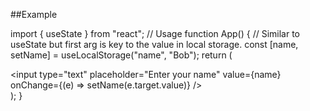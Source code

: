 ##Example

import { useState } from "react";
// Usage
function App() {
  // Similar to useState but first arg is key to the value in local storage.
  const [name, setName] = useLocalStorage("name", "Bob");
  return (
    <div>
      <input
        type="text"
        placeholder="Enter your name"
        value={name}
        onChange={(e) => setName(e.target.value)}
      />
    </div>
  );
}
